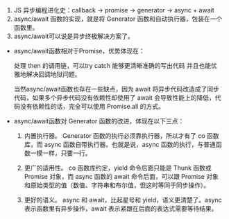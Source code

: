 1. JS 异步编程进化史：callback -> promise -> generator -> async + await
2. async/await 函数的实现，就是将 Generator 函数和自动执行器，包装在一个函数里。
3. async/await可以说是异步终极解决方案了。
 - async/await函数相对于Promise，优势体现在：

    处理 then 的调用链，可以try catch 能够更清晰准确的写出代码
    并且也能优雅地解决回调地狱问题。

    当然async/await函数也存在一些缺点，因为 await 将异步代码改造成了同步代码，如果多个异步代码没有依赖性却使用了 await 会导致性能上的降低，代码没有依赖性的话，完全可以使用 Promise.all 的方式。
 -  async/await函数对 Generator 函数的改进，体现在以下三点：

    1. 内置执行器。
    Generator 函数的执行必须靠执行器，所以才有了 co 函数库，而 async 函数自带执行器。也就是说，async 函数的执行，与普通函数一模一样，只要一行。


    2. 更广的适用性。 co 函数库约定，yield 命令后面只能是 Thunk 函数或 Promise 对象，而 async 函数的 await 命令后面，可以跟 Promise 对象和原始类型的值（数值、字符串和布尔值，但这时等同于同步操作）。


    3. 更好的语义。 async 和 await，比起星号和 yield，语义更清楚了。async 表示函数里有异步操作，await 表示紧跟在后面的表达式需要等待结果。